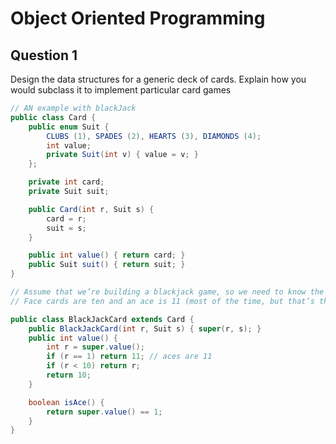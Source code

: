 # Object Oriented Programming


## Question 1

Design the data structures for a generic deck of cards. Explain how you would subclass it to implement particular card games



```java
// AN example with blackJack
public class Card {
    public enum Suit {
        CLUBS (1), SPADES (2), HEARTS (3), DIAMONDS (4);
        int value;
        private Suit(int v) { value = v; }
    };

    private int card;
    private Suit suit;

    public Card(int r, Suit s) {
        card = r;
        suit = s;
    }

    public int value() { return card; }
    public Suit suit() { return suit; }
}

// Assume that we’re building a blackjack game, so we need to know the value of the cards
// Face cards are ten and an ace is 11 (most of the time, but that’s the job of the Hand class, not the following class)

public class BlackJackCard extends Card {
    public BlackJackCard(int r, Suit s) { super(r, s); }
    public int value() {
        int r = super.value();
        if (r == 1) return 11; // aces are 11
        if (r < 10) return r;
        return 10;
    }

    boolean isAce() {
        return super.value() == 1;
    }
}
```